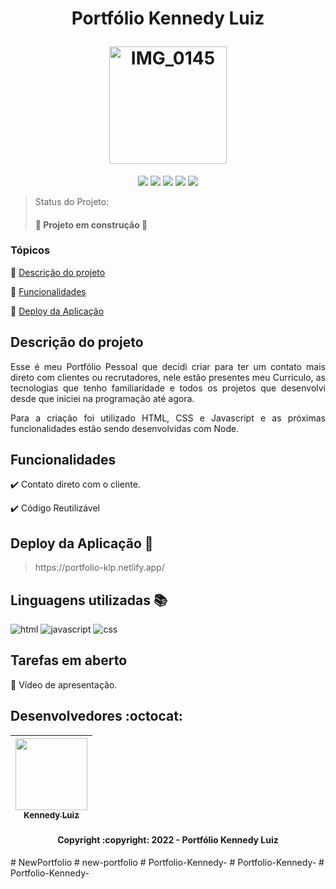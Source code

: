 <h1 align="center">
  <p align="center">Portfólio Kennedy Luiz </p>
  <a href="https://portfolio-klp.netlify.app"><img width="188" alt="IMG_0145" src="https://user-images.githubusercontent.com/90059688/167271878-11b1f2a9-f38e-4905-bbb5-7b15fb14fff7.PNG"></a>
</h1>

<p align="center">
  <img src="https://img.shields.io/static/v1?label=Netlify&message=deploy&color=blue&style=for-the-badge&logo=netlify"/>
   <img src="http://img.shields.io/static/v1?label=STATUS&message=EM%20DESENVOLVIMENTO&color=RED&style=for-the-badge"/>
  <img src="https://img.shields.io/badge/HTML-LINGUAGEM-red?style=for-the-badge&logo=HTML5"/>
  <img src="https://img.shields.io/badge/CSS-LINGUAGEM-blue?style=for-the-badge&logo=css3"/>
  <img src="https://img.shields.io/badge/JAVASCRIPT-LINGUAGEM-yellow?style=for-the-badge&logo=javascript"/>
</p>

> Status do Projeto: <h4> :construction: Projeto em construção  :construction: </h4>


### Tópicos 

:small_blue_diamond: [Descrição do projeto](#descrição-do-projeto)

:small_blue_diamond: [Funcionalidades](#funcionalidades)

:small_blue_diamond: [Deploy da Aplicação](#deploy-da-aplicação-dash)


## Descrição do projeto 

<p align="justify">
  Esse é meu Portfólio Pessoal que decidi criar para ter um contato mais direto com clientes ou recrutadores, nele estão presentes meu Currículo, as tecnologias que tenho familiaridade e todos os projetos
  que desenvolvi desde que iniciei na programação até agora.
</p>

<p align="justify">
  Para a criação foi utilizado HTML, CSS e Javascript e as próximas funcionalidades estão sendo desenvolvidas com Node. 
</p>

## Funcionalidades

:heavy_check_mark: Contato direto com o cliente.

:heavy_check_mark: Código Reutilizável  


## Deploy da Aplicação :dash:

> <p>https://portfolio-klp.netlify.app/</p>

## Linguagens utilizadas :books:

![html](https://user-images.githubusercontent.com/90059688/167272596-0bd4a2e8-8ad1-423d-8830-fe1fa19c7a61.png)
![javascript](https://user-images.githubusercontent.com/90059688/167272605-f829d7fa-7df4-4ca5-a401-f43ec9d15f96.png)
![css](https://user-images.githubusercontent.com/90059688/167272614-eb86c071-71d3-42d9-9051-1422c0bee569.png)


## Tarefas em aberto

:memo: Vídeo de apresentação.

## Desenvolvedores :octocat:

| [<img src="https://user-images.githubusercontent.com/90059688/167273317-46f95be8-d2e5-4758-b2c6-8a1765d12f6d.png" width=115><br><sub>Kennedy Luiz</sub>](https://github.com/kennedyLP) |
| :---: |  



<h4 align="center">Copyright :copyright: 2022 - Portfólio Kennedy Luiz</h4>
#   N e w P o r t f o l i o  
 #   n e w - p o r t f o l i o  
 #   P o r t f o l i o - K e n n e d y -  
 #   P o r t f o l i o - K e n n e d y -  
 #   P o r t f o l i o - K e n n e d y -  
 
